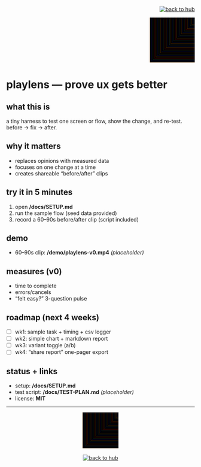 <p align="right">
  <a href="https://github.com/ludus-scrinium/ludus-scrinium-hub">
    <img src="https://img.shields.io/badge/←%20back%20to%20hub-111?style=for-the-badge" alt="back to hub">
  </a>
</p>

<p align="right">
  <img src="./docs/heropfp.png" alt="playlens" width="120">
</p>

# playlens — prove ux gets better

## what this is
a tiny harness to test one screen or flow, show the change, and re-test. before → fix → after.

## why it matters
- replaces opinions with measured data
- focuses on one change at a time
- creates shareable “before/after” clips

## try it in 5 minutes
1) open **/docs/SETUP.md**  
2) run the sample flow (seed data provided)  
3) record a 60–90s before/after clip (script included)

## demo
- 60–90s clip: **/demo/playlens-v0.mp4** *(placeholder)*

## measures (v0)
- time to complete
- errors/cancels
- “felt easy?” 3-question pulse

## roadmap (next 4 weeks)
- [ ] wk1: sample task + timing + csv logger
- [ ] wk2: simple chart + markdown report
- [ ] wk3: variant toggle (a/b)
- [ ] wk4: “share report” one-pager export

## status + links
- setup: **/docs/SETUP.md**
- test script: **/docs/TEST-PLAN.md** *(placeholder)*
- license: **MIT**

---

<p align="center">
  <img src="./docs/heropfp.png" alt="playlens" width="96">
</p>

<p align="center">
  <a href="https://github.com/ludus-scrinium/ludus-scrinium-hub">
    <img src="https://img.shields.io/badge/←%20back%20to%20hub-111?style=for-the-badge" alt="back to hub">
  </a>
</p>

